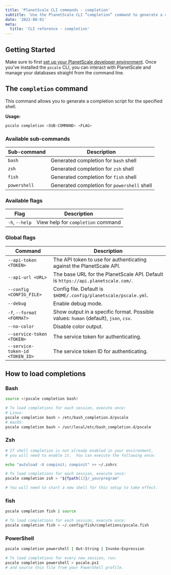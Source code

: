 ```yaml
---
title: 'PlanetScale CLI commands - completion'
subtitle: 'Use the PlanetScale CLI “completion” command to generate a completion script for the specified shell from your terminal.'
date: '2022-08-01'
meta:
  title: 'CLI reference - completion'
---
```


## Getting Started

Make sure to first [set up your PlanetScale developer environment](/docs/concepts/planetscale-environment-setup). Once you've installed the `pscale` CLI, you can interact with PlanetScale and manage your databases straight from the command line.

## The `completion` command

This command allows you to generate a completion script for the specified shell.

**Usage:**

```bash
pscale completion <SUB-COMMAND> <FLAG>
```

### Available sub-commands

| **Sub-command** | **Description**                             |
| --------------- | ------------------------------------------- |
| `bash`          | Generated completion for `bash` shell       |
| `zsh`           | Generated completion for `zsh` shell        |
| `fish`          | Generated completion for `fish` shell       |
| `powershell`    | Generated completion for `powershell` shell |

### Available flags

| **Flag**       | **Description**                    |
| -------------- | ---------------------------------- |
| `-h`, `--help` | View help for `completion` command |

### Global flags

| **Command**                     | **Description**                                                                      |
| ------------------------------- | ------------------------------------------------------------------------------------ |
| `--api-token <TOKEN>`           | The API token to use for authenticating against the PlanetScale API.                 |
| `--api-url <URL>`               | The base URL for the PlanetScale API. Default is `https://api.planetscale.com/`.     |
| `--config <CONFIG_FILE>`        | Config file. Default is `$HOME/.config/planetscale/pscale.yml`.                      |
| `--debug`                       | Enable debug mode.                                                                   |
| `-f`, `--format <FORMAT>`       | Show output in a specific format. Possible values: `human` (default), `json`, `csv`. |
| `--no-color`                    | Disable color output.                                                                |
| `--service-token <TOKEN>`       | The service token for authenticating.                                                |
| `--service-token-id <TOKEN_ID>` | The service token ID for authenticating.                                             |

## How to load completions

### Bash

```bash
source <(pscale completion bash)

# To load completions for each session, execute once:
# Linux:
pscale completion bash > /etc/bash_completion.d/pscale
# macOS:
pscale completion bash > /usr/local/etc/bash_completion.d/pscale
```

### Zsh

```bash
# If shell completion is not already enabled in your environment,
# you will need to enable it.  You can execute the following once:

echo "autoload -U compinit; compinit" >> ~/.zshrc

# To load completions for each session, execute once:
pscale completion zsh > "${fpath[1]}/_yourprogram"

# You will need to start a new shell for this setup to take effect.
```

### fish

```bash
pscale completion fish | source

# To load completions for each session, execute once:
pscale completion fish > ~/.config/fish/completions/pscale.fish
```

### PowerShell

```bash
pscale completion powershell | Out-String | Invoke-Expression

# To load completions for every new session, run:
pscale completion powershell > pscale.ps1
# and source this file from your PowerShell profile.
```
